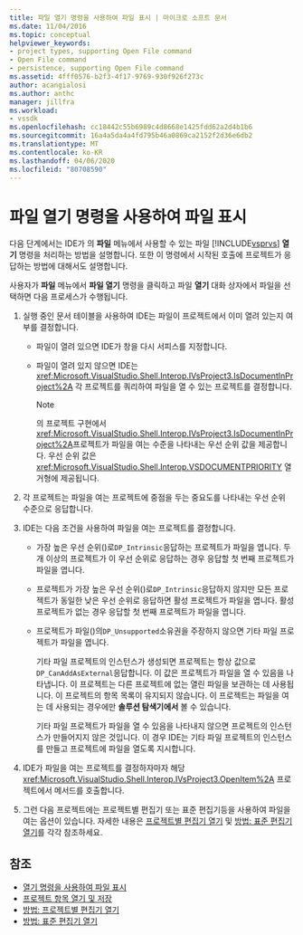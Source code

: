 ```yaml
---
title: 파일 열기 명령을 사용하여 파일 표시 | 마이크로 소프트 문서
ms.date: 11/04/2016
ms.topic: conceptual
helpviewer_keywords:
- project types, supporting Open File command
- Open File command
- persistence, supporting Open File command
ms.assetid: 4fff0576-b2f3-4f17-9769-930f926f273c
author: acangialosi
ms.author: anthc
manager: jillfra
ms.workload:
- vssdk
ms.openlocfilehash: cc18442c55b6989c4d8668e1425fdd62a2d4b1b6
ms.sourcegitcommit: 16a4a5da4a4fd795b46a0869ca2152f2d36e6db2
ms.translationtype: MT
ms.contentlocale: ko-KR
ms.lasthandoff: 04/06/2020
ms.locfileid: "80708590"
---
```

# <a name="display-files-by-using-the-open-file-command"></a>파일 열기 명령을 사용하여 파일 표시
다음 단계에서는 IDE가 의 **파일** 메뉴에서 사용할 수 있는 파일 [!INCLUDE[vsprvs](../../code-quality/includes/vsprvs_md.md)] **열기** 명령을 처리하는 방법을 설명합니다. 또한 이 명령에서 시작된 호출에 프로젝트가 응답하는 방법에 대해서도 설명합니다.

 사용자가 **파일** 메뉴에서 **파일 열기** 명령을 클릭하고 파일 **열기** 대화 상자에서 파일을 선택하면 다음 프로세스가 수행됩니다.

1. 실행 중인 문서 테이블을 사용하여 IDE는 파일이 프로젝트에서 이미 열려 있는지 여부를 결정합니다.

    - 파일이 열려 있으면 IDE가 창을 다시 서피스를 지정합니다.

    - 파일이 열려 있지 않으면 IDE는 <xref:Microsoft.VisualStudio.Shell.Interop.IVsProject3.IsDocumentInProject%2A> 각 프로젝트를 쿼리하여 파일을 열 수 있는 프로젝트를 결정합니다.

        > [!NOTE]
        > 의 프로젝트 구현에서 <xref:Microsoft.VisualStudio.Shell.Interop.IVsProject3.IsDocumentInProject%2A>프로젝트가 파일을 여는 수준을 나타내는 우선 순위 값을 제공합니다. 우선 순위 값은 <xref:Microsoft.VisualStudio.Shell.Interop.VSDOCUMENTPRIORITY> 열거형에 제공됩니다.

2. 각 프로젝트는 파일을 여는 프로젝트에 중점을 두는 중요도를 나타내는 우선 순위 수준으로 응답합니다.

3. IDE는 다음 조건을 사용하여 파일을 여는 프로젝트를 결정합니다.

    - 가장 높은 우선 순위()로`DP_Intrinsic`응답하는 프로젝트가 파일을 엽니다. 두 개 이상의 프로젝트가 이 우선 순위로 응답하는 경우 응답할 첫 번째 프로젝트가 파일을 엽니다.

    - 프로젝트가 가장 높은 우선 순위()로`DP_Intrinsic`응답하지 않지만 모든 프로젝트가 동일한 낮은 우선 순위로 응답하면 활성 프로젝트가 파일을 엽니다. 활성 프로젝트가 없는 경우 응답할 첫 번째 프로젝트가 파일을 엽니다.

    - 프로젝트가 파일()의`DP_Unsupported`소유권을 주장하지 않으면 기타 파일 프로젝트가 파일을 엽니다.

         기타 파일 프로젝트의 인스턴스가 생성되면 프로젝트는 항상 값으로 `DP_CanAddAsExternal`응답합니다. 이 값은 프로젝트가 파일을 열 수 있음을 나타냅니다. 이 프로젝트는 다른 프로젝트에 없는 열린 파일을 보관하는 데 사용됩니다. 이 프로젝트의 항목 목록이 유지되지 않습니다. 이 프로젝트는 파일을 여는 데 사용되는 경우에만 **솔루션 탐색기에서** 볼 수 있습니다.

         기타 파일 프로젝트가 파일을 열 수 있음을 나타내지 않으면 프로젝트의 인스턴스가 만들어지지 않은 것입니다. 이 경우 IDE는 기타 파일 프로젝트의 인스턴스를 만들고 프로젝트에 파일을 열도록 지시합니다.

4. IDE가 파일을 여는 프로젝트를 결정하자마자 해당 <xref:Microsoft.VisualStudio.Shell.Interop.IVsProject3.OpenItem%2A> 프로젝트에서 메서드를 호출합니다.

5. 그런 다음 프로젝트에는 프로젝트별 편집기 또는 표준 편집기등을 사용하여 파일을 여는 옵션이 있습니다. 자세한 내용은 [프로젝트별 편집기 열기](../../extensibility/how-to-open-project-specific-editors.md) 및 [방법: 표준 편집기 열기](../../extensibility/how-to-open-standard-editors.md)를 각각 참조하세요.

## <a name="see-also"></a>참조
- [열기 명령을 사용하여 파일 표시](../../extensibility/internals/displaying-files-by-using-the-open-with-command.md)
- [프로젝트 항목 열기 및 저장](../../extensibility/internals/opening-and-saving-project-items.md)
- [방법: 프로젝트별 편집기 열기](../../extensibility/how-to-open-project-specific-editors.md)
- [방법: 표준 편집기 열기](../../extensibility/how-to-open-standard-editors.md)
